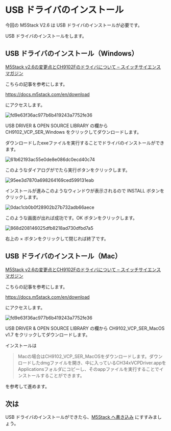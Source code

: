 # USB ドライバのインストール

今回の M5Stack V2.6 は USB ドライバのインストールが必要です。

USB ドライバのインストールをします。

## USB ドライバのインストール（Windows）

<a href="https://mag.switch-science.com/2021/11/01/m5stack-v2-6-changes/" target="_blank">M5Stack v2.6の変更点とCH9102Fのドライバについて – スイッチサイエンス マガジン</a>

こちらの記事を参考にします。

https://docs.m5stack.com/en/download

にアクセスします。

![fd9e63f36ac977b6b419243a7752fe36](https://i.gyazo.com/fd9e63f36ac977b6b419243a7752fe36.png)

USB DRIVER & OPEN SOURCE LIBRARY の欄から CH9102_VCP_SER_Windows をクリックしてダウンロードします。

ダウンロードしたexeファイルを実行することでドライバのインストールができます。

![61b62193ac55e0de8e086dc0ecd40c74](https://i.gyazo.com/61b62193ac55e0de8e086dc0ecd40c74.png)

このようなダイアログがでたら実行ボタンをクリックします。

![95ee3d7870a698264169ced599131eab](https://i.gyazo.com/95ee3d7870a698264169ced599131eab.png)

インストールが進みこのようなウィンドウが表示されるので INSTALL ボタンをクリックします。

![0dac1cb0b0f28902b27b732adb66aece](https://i.gyazo.com/0dac1cb0b0f28902b27b732adb66aece.png)

このような画面が出れば成功です。OK ボタンをクリックします。

![868d208146025dfb8218ad730dfbd7a5](https://i.gyazo.com/868d208146025dfb8218ad730dfbd7a5.png)

右上の × ボタンをクリックして閉じれば終了です。

## USB ドライバのインストール（Mac）

<a href="https://mag.switch-science.com/2021/11/01/m5stack-v2-6-changes/" target="_blank">M5Stack v2.6の変更点とCH9102Fのドライバについて – スイッチサイエンス マガジン</a>

こちらの記事を参考にします。

https://docs.m5stack.com/en/download

にアクセスします。

![fd9e63f36ac977b6b419243a7752fe36](https://i.gyazo.com/fd9e63f36ac977b6b419243a7752fe36.png)

USB DRIVER & OPEN SOURCE LIBRARY の欄から CH9102_VCP_SER_MacOS v1.7 をクリックしてダウンロードします。

インストールは

> Macの場合はCH9102_VCP_SER_MacOSをダウンロードします。ダウンロードしたdmgファイルを開き、中に入っているCH34xVCPDriver.appをApplicationsフォルダにコピーし、そのappファイルを実行することでインストールすることができます。

を参考して進めます。

## 次は

USB ドライバのインストールができたら、[M5Stack へ書き込み](04-arduino-write.md) にすすみましょう。